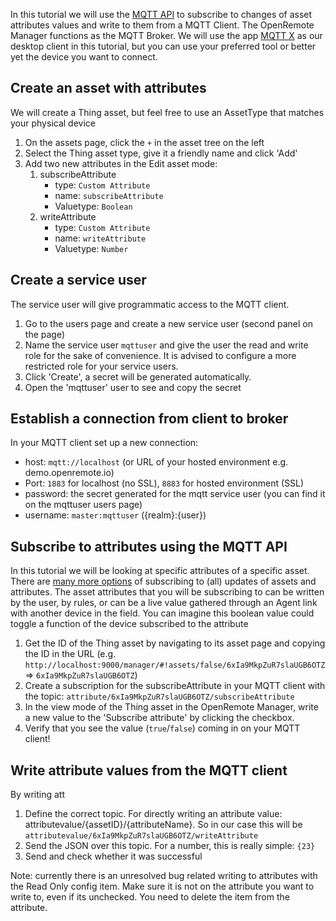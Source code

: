 In this tutorial we will use the [MQTT API](https://github.com/openremote/openremote/wiki/User-Guide%3A-Manager-APIs#mqtt-api-mqtt-broker) to subscribe to changes of asset attributes values and write to them from a MQTT Client. The OpenRemote Manager functions as the MQTT Broker. We will use the app [MQTT X](https://mqttx.app/) as our desktop client in this tutorial, but you can use your preferred tool or better yet the device you want to connect.

## Create an asset with attributes
We will create a Thing asset, but feel free to use an AssetType that matches your physical device
1. On the assets page, click the `+` in the asset tree on the left
1. Select the Thing asset type, give it a friendly name and click 'Add'
1. Add two new attributes in the Edit asset mode: 
   1. subscribeAttribute
      - type: `Custom Attribute`
      - name: `subscribeAttribute`
      - Valuetype: `Boolean`
   2. writeAttribute
      - type: `Custom Attribute`
      - name: `writeAttribute`
      - Valuetype: `Number`

## Create a service user
The service user will give programmatic access to the MQTT client.
1. Go to the users page and create a new service user (second panel on the page)
2. Name the service user `mqttuser` and give the user the read and write role for the sake of convenience. It is advised to configure a more restricted role for your service users.
3. Click 'Create', a secret will be generated automatically.
4. Open the 'mqttuser' user to see and copy the secret

## Establish a connection from client to broker
In your MQTT client set up a new connection:
- host: `mqtt://localhost` (or URL of your hosted environment e.g. demo.openremote.io)
- Port: `1883` for localhost (no SSL), `8883` for hosted environment (SSL)
- password: the secret generated for the mqtt service user (you can find it on the mqttuser users page)
- username: `master:mqttuser` ({realm}:{user})

## Subscribe to attributes using the MQTT API
In this tutorial we will be looking at specific attributes of a specific asset. There are [many more options](https://github.com/openremote/openremote/wiki/User-Guide%3A-Manager-APIs#mqtt-api-mqtt-broker) of subscribing to (all) updates of assets and attributes. The asset attributes that you will be subscribing to can be written by the user, by rules, or can be a live value gathered through an Agent link with another device in the field. You can imagine this boolean value could toggle a function of the device subscribed to the attribute
1. Get the ID of the Thing asset by navigating to its asset page and copying the ID in the URL (e.g. `http://localhost:9000/manager/#!assets/false/6xIa9MkpZuR7slaUGB6OTZ` => `6xIa9MkpZuR7slaUGB6OTZ`)
2. Create a subscription for the subscribeAttribute in your MQTT client with the topic: `attribute/6xIa9MkpZuR7slaUGB6OTZ/subscribeAttribute` 
3. In the view mode of the Thing asset in the OpenRemote Manager, write a new value to the 'Subscribe attribute' by clicking the checkbox.
4. Verify that you see the value (`true`/`false`) coming in on your MQTT client!

## Write attribute values from the MQTT client
By writing att
1. Define the correct topic. For directly writing an attribute value: attributevalue/{assetID}/{attributeName}. So in our case this will be `attributevalue/6xIa9MkpZuR7slaUGB6OTZ/writeAttribute`
2. Send the JSON over this topic. For a number, this is really simple: `{23}`
3. Send and check whether it was successful

Note: currently there is an unresolved bug related writing to attributes with the Read Only config item. Make sure it is not on the attribute you want to write to, even if its unchecked. You need to delete the item from the attribute.